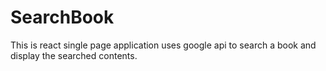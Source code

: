 # SearchBook
This is react single page application uses google api to search a book and display the searched contents.
